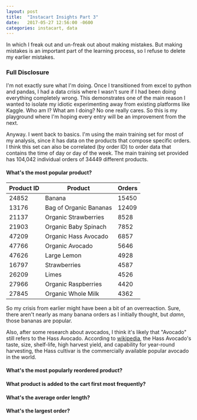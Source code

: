 ```yaml
---
layout: post
title:  "Instacart Insights Part 3"
date:   2017-05-27 12:56:00 -0600
categories: instacart, data
---
```

In which I freak out and un-freak out about making mistakes. But making mistakes is an important part of the learning process, so I refuse to delete my earlier mistakes.

### Full Disclosure
I'm not exactly sure what I'm doing. Once I transitioned from excel to python and pandas, I had a data crisis where I wasn't sure if I had been doing everything completely wrong. This demonstrates one of the main reason I wanted to isolate my idiotic experimenting away from existing platforms like Kaggle. Who am I? What am I doing? No one really cares. So this is my playground where I'm hoping every entry will be an improvement from the next.

Anyway. I went back to basics. I'm using the main training set for most of my analysis, since it has data on the products that compose specific orders. I think this set can also be correlated (by order ID) to order data that contains the time of day or day of the week. The main training set provided has 104,042 individual orders of 34449 different products.

#### What's the most popular product?

| Product ID | Product       		| Orders    |
|------------|-------------------|-----------|
| 24852 | Banana | 15450    |
| 13176 | Bag of Organic Bananas      | 12409    |
| 21137 | Organic Strawberries           | 8528    |
| 21903 | Organic Baby Spinach           | 7852    |
| 47209 | Organic Hass Avocado            | 6857   |
| 47766 | Organic Avocado            | 5646    |
| 47626 | Large Lemon           | 4928    |
| 16797 | Strawberries           | 4587    |
| 26209 | Limes          | 4526    |
| 27966 | Organic Raspberries           | 4420    |
| 27845 | Organic Whole Milk           | 4362    |

So my crisis from earlier might have been a bit of an overreaction. Sure, there aren't nearly as many banana orders as I initially thought, but *damn*, those bananas are popular.

Also, after some research about avocados, I think it's likely that "Avocado" still refers to the Hass Avocado. According to [wikipedia](https://en.wikipedia.org/wiki/Hass_avocado), the Hass Avocado's taste, size, shelf-life, high harvest yield, and capability for year-round harvesting, the Hass cultivar is the commercially available popular avocado in the world.

#### What's the most popularly reordered product?
#### What product is added to the cart first most frequently?
#### What's the average order length?
#### What's the largest order?

